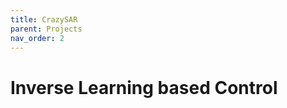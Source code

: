 ```yaml
---
title: CrazySAR
parent: Projects
nav_order: 2
---
```


# Inverse Learning based Control
<!-- <img src="../profile.jpg" alt="CrazySAR"> -->
